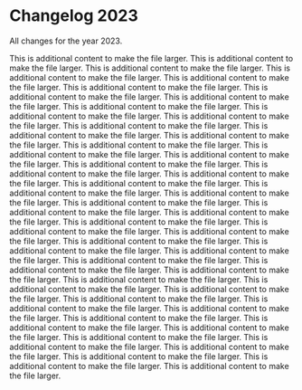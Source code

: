 # Changelog 2023

All changes for the year 2023.

This is additional content to make the file larger. This is additional content to make the file larger. This is additional content to make the file larger. This is additional content to make the file larger. This is additional content to make the file larger. This is additional content to make the file larger. This is additional content to make the file larger. This is additional content to make the file larger. This is additional content to make the file larger. This is additional content to make the file larger. This is additional content to make the file larger. This is additional content to make the file larger. This is additional content to make the file larger. This is additional content to make the file larger. This is additional content to make the file larger. This is additional content to make the file larger. This is additional content to make the file larger. This is additional content to make the file larger. This is additional content to make the file larger. This is additional content to make the file larger. This is additional content to make the file larger. This is additional content to make the file larger. This is additional content to make the file larger. This is additional content to make the file larger. This is additional content to make the file larger. This is additional content to make the file larger. This is additional content to make the file larger. This is additional content to make the file larger. This is additional content to make the file larger. This is additional content to make the file larger. This is additional content to make the file larger. This is additional content to make the file larger. This is additional content to make the file larger. This is additional content to make the file larger. This is additional content to make the file larger. This is additional content to make the file larger. This is additional content to make the file larger. This is additional content to make the file larger. This is additional content to make the file larger. This is additional content to make the file larger. This is additional content to make the file larger. This is additional content to make the file larger. This is additional content to make the file larger. This is additional content to make the file larger. This is additional content to make the file larger. This is additional content to make the file larger. This is additional content to make the file larger. This is additional content to make the file larger. This is additional content to make the file larger. This is additional content to make the file larger. 